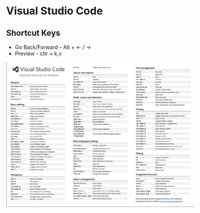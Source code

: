 # Visual Studio Code

## Shortcut Keys

* Go Back/Forward - Alt +  &lt;-  /  -&gt;
* Preview - cltr + k,v

![](../.gitbook/assets/image%20%287%29.png)



